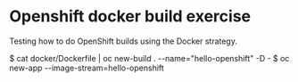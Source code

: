 # Openshift docker build exercise

Testing how to do OpenShift builds using the Docker strategy.

$ cat docker/Dockerfile | oc new-build . --name="hello-openshift" -D -
$ oc new-app --image-stream=hello-openshift
